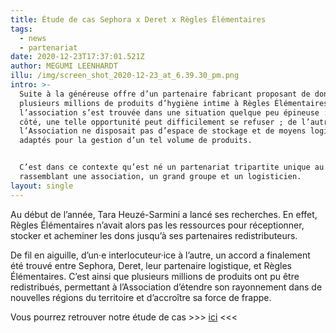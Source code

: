 ```yaml
---
title: Étude de cas Sephora x Deret x Règles Élémentaires
tags:
  - news
  - partenariat
date: 2020-12-23T17:37:01.521Z
author: MEGUMI LEENHARDT
illu: /img/screen_shot_2020-12-23_at_6.39.30_pm.png
intro: >-
  Suite à la généreuse offre d’un partenaire fabricant proposant de donner
  plusieurs millions de produits d’hygiène intime à Règles Élémentaires en 2020,
  l’association s’est trouvée dans une situation quelque peu épineuse : d’un
  côté, une telle opportunité peut difficilement se refuser ; de l’autre,
  l’Association ne disposait pas d’espace de stockage et de moyens logistiques
  adaptés pour la gestion d’un tel volume de produits.


  C’est dans ce contexte qu’est né un partenariat tripartite unique au monde,
  rassemblant une association, un grand groupe et un logisticien.
layout: single
---
```

Au début de l’année, Tara Heuzé-Sarmini a lancé ses recherches. En effet, Règles Élémentaires n’avait alors pas les ressources pour réceptionner, stocker et acheminer les dons jusqu’à ses partenaires redistributeurs. 

De fil en aiguille, d’un·e interlocuteur·ice à l’autre, un accord a finalement été trouvé entre Sephora, Deret, leur partenaire logistique, et Règles Élémentaires. C’est ainsi que plusieurs millions de produits ont pu être redistribués, permettant à l’Association d’étendre son rayonnement dans de nouvelles régions du territoire et d’accroître sa force de frappe. 

Vous pourrez retrouver notre étude de cas >>> [ici](https://drive.google.com/file/d/1bFaAmRshPJvZ4SRhPC-Yv1SrXz54Nwbp/view?usp=sharing) <<<

